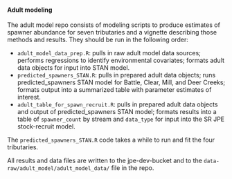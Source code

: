 #### Adult modeling

The adult model repo consists of modeling scripts to produce estimates of spawner abundance for seven tributaries and a vignette describing those methods and results. They should be run in the following order: 

* `adult_model_data_prep.R`: pulls in raw adult model data sources; performs regressions to identify environmental covariates; formats adult data objects for input into STAN model. 
* `predicted_spawners_STAN.R`: pulls in prepared adult data objects; runs predicted_spawners STAN model for Battle, Clear, Mill, and Deer Creeks; formats output into a summarized table with parameter estimates of interest. 
* `adult_table_for_spawn_recruit.R`: pulls in prepared adult data objects and output of predicted_spawners STAN model; formats results into a table of `spawner_count` by stream and `data_type` for input into the SR JPE stock-recruit model.

The `predicted_spawners_STAN.R` code takes a while to run and fit the four tributaries.

All results and data files are written to the jpe-dev-bucket and to the `data-raw/adult_model/adult_model_data/` file in the repo.
